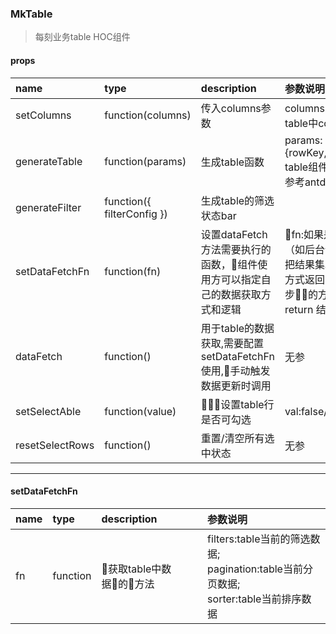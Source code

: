 ### MkTable
>每刻业务table HOC组件

#### props

|name|type|description|参数说明|
|:--|:--|:--|:--|
|setColumns|function(columns)|传入columns参数|columns:参考antd table中columns|
|generateTable|function(params)|生成table函数|params:{rowKey,onRow:antd table组件中属性,详情参考antd的doc}|
|generateFilter|function({ filterConfig })|生成table的筛选状态bar||
|setDataFetchFn|function(fn)|设置dataFetch方法需要执行的函数，组件使用方可以指定自己的数据获取方式和逻辑|fn:如果是异步操作（如后台请求），需要把结果集以resolve的方式返回，如果是同步的方式，需要return 结果集|
|dataFetch|function()|用于table的数据获取,需要配置setDataFetchFn使用,手动触发数据更新时调用|无参|
|setSelectAble|function(value)|设置table行是否可勾选|val:false/true|
|resetSelectRows|function()|重置/清空所有选中状态|无参|

----------
#### setDataFetchFn
|name|type|description|参数说明|
|:--|:--|:--|:--|
|fn|function|获取table中数据的方法|filters:table当前的筛选数据;<br/> pagination:table当前分页数据;<br/>sorter:table当前排序数据|